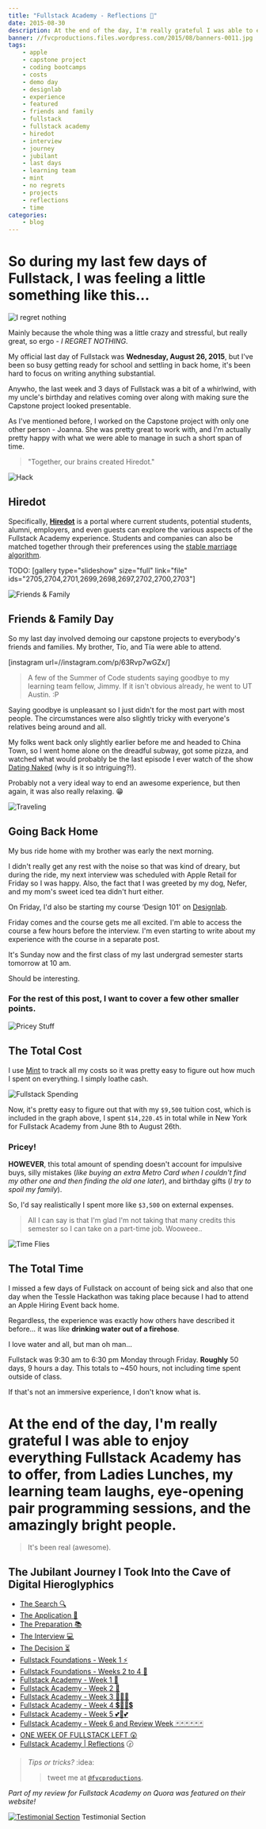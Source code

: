 ```yaml
---
title: "Fullstack Academy - Reflections 💭"
date: 2015-08-30
description: At the end of the day, I'm really grateful I was able to enjoy everything Fullstack Academy has to offer, from Ladies Lunches, my learning team laughs, eye opening pair programming sessions, and the awesome people.
banner: //fvcproductions.files.wordpress.com/2015/08/banners-0011.jpg
tags:
    - apple
    - capstone project
    - coding bootcamps
    - costs
    - demo day
    - designlab
    - experience
    - featured
    - friends and family
    - fullstack
    - fullstack academy
    - hiredot
    - interview
    - journey
    - jubilant
    - last days
    - learning team
    - mint
    - no regrets
    - projects
    - reflections
    - time
categories:
    - blog
---
```


# So during my last few days of Fullstack, I was feeling a little something like this…

![I regret
nothing](//cdn.smosh.com/sites/default/files/ftpuploads/bloguploads/meme-regret-portal.gif)

Mainly because the whole thing was a little crazy and stressful, but really great, so ergo - _I REGRET NOTHING_.

My official last day of Fullstack was **Wednesday, August 26, 2015**, but I've been so busy getting ready for school and settling in back home, it's been hard to focus on writing anything substantial.

Anywho, the last week and 3 days of Fullstack was a bit of a whirlwind, with my uncle's birthday and relatives coming over along with making sure the Capstone project looked presentable.

As I've mentioned before, I worked on the Capstone project with only one other person - Joanna. She was pretty great to work with, and I'm actually pretty happy with what we were able to manage in such a short span of time.

> "Together, our brains created Hiredot."

![Hack](//cdn2.iconfinder.com/data/icons/ballicons-2-free/100/wrench-128.png)

## Hiredot

Specifically, **[Hiredot](//github.com/joanaz/HireDot2)** is a portal where current students, potential students, alumni, employers, and even guests can explore the various aspects of the Fullstack Academy experience. Students and companies can also be matched together through their preferences using the [stable marriage algorithm](//www.wikiwand.com/en/Stable_marriage_problem "Stable Marriage").

TODO: [gallery type="slideshow" size="full" link="file" ids="2705,2704,2701,2699,2698,2697,2702,2700,2703"\]

![Friends &
Family](//cdn2.iconfinder.com/data/icons/ballicons-2-free/100/theatre-128.png)

## Friends & Family Day

So my last day involved demoing our capstone projects to everybody's friends and families. My brother, Tío, and Tía were able to attend.

\[instagram url=//instagram.com/p/63Rvp7wGZx/\]

> A few of the Summer of Code students saying goodbye to my learning team fellow, Jimmy. If it isn't obvious already, he went to UT Austin. :P

Saying goodbye is unpleasant so I just didn't for the most part with most people. The circumstances were also slightly tricky with everyone's relatives being around and all.

My folks went back only slightly earlier before me and headed to China Town, so I went home alone on the dreadful subway, got some pizza, and watched what would probably be the last episode I ever watch of the show [Dating Naked](//www.vh1.com/shows/dating-naked/ "Dating Naked") (why is it so intriguing?!).

Probably not a very ideal way to end an awesome experience, but then again, it was also really relaxing. 😁

![Traveling](//cdn2.iconfinder.com/data/icons/ballicons-2-free/100/luggage-128.png)

## Going Back Home

My bus ride home with my brother was early the next morning.

I didn't really get any rest with the noise so that was kind of dreary, but during the ride, my next interview was scheduled with Apple Retail for Friday so I was happy. Also, the fact that I was greeted by my dog, Nefer, and my mom's sweet iced tea didn't hurt either.

On Friday, I'd also be starting my course ‘Design 101' on [Designlab](//trydesignlab.com/ "Designlab").

Friday comes and the course gets me all excited. I'm able to access the course a few hours before the interview. I'm even starting to write about my experience with the course in a separate post.

It's Sunday now and the first class of my last undergrad semester starts tomorrow at 10 am.

Should be interesting.

### For the rest of this post, I want to cover a few other smaller points.

![Pricey
Stuff](//cdn2.iconfinder.com/data/icons/ballicons-2-free/100/bill-128.png)

## The Total Cost

I use [Mint](//bywordapp.com/) to track all my costs so it was pretty easy to figure out how much I spent on everything. I simply loathe cash.

![Fullstack Spending](//i.imgur.com/AIvCgHE.png)

Now, it's pretty easy to figure out that with my `$9,500` tuition cost, which is included in the graph above, I spent `$14,220.45` in total while in New York for Fullstack Academy from June 8th to August 26th.

### Pricey!

**HOWEVER**, this total amount of spending doesn't account for impulsive buys, silly mistakes (_like buying an extra Metro Card when I couldn't find my other one and then finding the old one later_), and birthday gifts (_I try to spoil my family_).

So, I'd say realistically I spent more like `$3,500` on external expenses.

> All I can say is that I'm glad I'm not taking that many credits this semester so I can take on a part-time job. Wooweee..

![Time
Flies](//cdn4.iconfinder.com/data/icons/ballicons-2-free/100/669347-watch-128.png)

## The Total Time

I missed a few days of Fullstack on account of being sick and also that one day when the Tessle Hackathon was taking place because I had to attend an Apple Hiring Event back home.

Regardless, the experience was exactly how others have described it before… it was like **drinking water out of a firehose**.

I love water and all, but man oh man…

Fullstack was 9:30 am to 6:30 pm Monday through Friday. **Roughly** 50 days, 9 hours a day. This totals to \~450 hours, not including time spent outside of class.

If that's not an immersive experience, I don't know what is.

# At the end of the day, I'm really grateful I was able to enjoy everything Fullstack Academy has to offer, from Ladies Lunches, my learning team laughs, eye-opening pair programming sessions, and the amazingly bright people.

> It's been real (awesome).

## The **Jubilant** Journey I Took Into the Cave of Digital Hieroglyphics

* [The Search 🔍](//fvcproductions.com/blog/2014/12/27/a-short-operation-tips-tricks-4-coding-bootcamps/)
* [The Application 📝](//fvcproductions.com/blog/2014/12/23/week-20/)
* [The Preparation 📚](//fvcproductions.com/blog/2015/01/05/prepare-for-coding-bootcamps/)
* [The Interview 💻](//fvcproductions.com/blog/2014/12/28/interview-fullstack-academy/)
* [The Decision ⏳](//fvcproductions.com/blog/2015/04/13/what-to-do-week-negative-8/)
* [Fullstack Foundations - Week 1 ⚡️](//fvcproductions.com/blog/2015/05/17/fullstack-foundations-week-1/)
* [Fullstack Foundations - Weeks 2 to 4 🚀](//fvcproductions.com/blog/2015/06/04/fullstack-foundations-goldman-sachs/)
* [Fullstack Academy - Week 1 💫](//fvcproductions.com/blog/2015/06/13/first-week-at-fullstack-academy/)
* [Fullstack Academy - Week 2 👬](//fvcproductions.com/blog/2015/06/20/fullstack-academy-week-2/)
* [Fullstack Academy - Week 3 🔦🔦🔦](//fvcproductions.com/blog/2015/06/26/fullstack-academy-week-3/)
* [Fullstack Academy - Week 4 💲🔮🔮💲](//fvcproductions.com/blog/2015/07/03/fullstack-academy-week-4/)
* [Fullstack Academy - Week 5 💕💓💕](//fvcproductions.com/blog/2015/07/11/fullstack-academy-week-5/)
* [Fullstack Academy - Week 6 and Review Week 🃏🃏🃏🃏🃏🃏](//fvcproductions.com/blog/2015/07/25/fullstack-academy-week-6-review-week/)
* [ONE WEEK OF FULLSTACK LEFT 😲](//fvcproductions.com/blog/2015/08/19/one-week-left-of-fullstack/)
* [Fullstack Academy | Reflections](//fvcproductions.com/blog/2015/08/30/fullstack-academy-reflections/) 🕝

> _Tips or tricks?_ :idea:
>
> > tweet me at [`@fvcproductions`](//twitter.com/fvcproductions).

_Part of my review for Fullstack Academy on Quora was featured on their website!_

[![Testimonial
Section](//fvcproductions.files.wordpress.com/2015/08/summer-of-code-fullstack-academy1.png)](//fullstackacademy.com/summer-of-code) Testimonial Section
